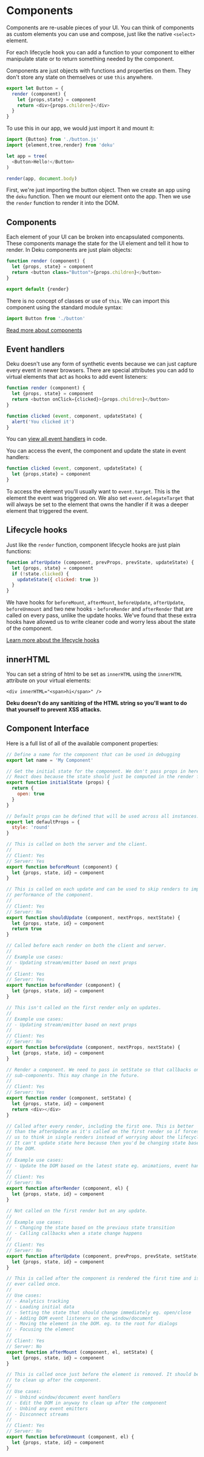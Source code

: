 # Components

Components are re-usable pieces of your UI. You can think of components as custom elements you can use and compose, just like the native `<select>` element.

For each lifecycle hook you can add a function to your component to either manipulate state or to return something needed by the component.

Components are just objects with functions and properties on them. They don't store any state on themselves or use `this` anywhere.

```js
export let Button = {
  render (component) {
    let {props,state} = component
    return <div>{props.children}</div>
  }
}
```

To use this in our app, we would just import it and mount it:

```js
import {Button} from './button.js'
import {element,tree,render} from 'deku'

let app = tree(
  <Button>Hello!</Button>
)

render(app, document.body)
```

First, we're just importing the button object. Then we create an app using the `deku` function. Then we mount our element onto the app. Then we use the `render` function to render it into the DOM.

## Components

Each element of your UI can be broken into encapsulated components. These components manage the state for the UI element and tell it how to render. In Deku components are just plain objects:

```js
function render (component) {
  let {props, state} = component
  return <button class="Button">{props.children}</button>
}

export default {render}
```

There is no concept of classes or use of `this`. We can import this component using the standard module syntax:

```js
import Button from './button'
```

[Read more about components](https://github.com/dekujs/deku/blob/master/docs/guides/components.md)

## Event handlers

Deku doesn't use any form of synthetic events because we can just capture every event in newer browsers. There are special attributes you can add to virtual elements that act as hooks to add event listeners:

```js
function render (component) {
  let {props, state} = component
  return <button onClick={clicked}>{props.children}</button>
}

function clicked (event, component, updateState) {
  alert('You clicked it')
}
```

You can [view all event handlers](https://github.com/dekujs/deku/blob/master/lib/events.js) in code.

You can access the event, the component and update the state in event handlers:

```js
function clicked (event, component, updateState) {
  let {props,state} = component
}
```

To access the element you'll usually want to `event.target`. This is the element the event was triggered on. We also set `event.delegateTarget` that will always be set to the element that owns the handler if it was a deeper element that triggered the event.

## Lifecycle hooks

Just like the `render` function, component lifecycle hooks are just plain functions:

```js
function afterUpdate (component, prevProps, prevState, updateState) {
  let {props, state} = component
  if (!state.clicked) {
    updateState({ clicked: true })
  }
}
```

We have hooks for `beforeMount`, `afterMount`, `beforeUpdate`, `afterUpdate`, `beforeUnmount` and two new hooks - `beforeRender` and `afterRender` that are called on every pass, unlike the update hooks. We've found that these extra hooks have allowed us to write cleaner code and worry less about the state of the component.

[Learn more about the lifecycle hooks](https://github.com/dekujs/deku/blob/master/docs/guides/components.md)

## innerHTML

You can set a string of html to be set as `innerHTML` using the `innerHTML` attribute on your virtual elements:

```
<div innerHTML="<span>hi</span>" />
```

**Deku doesn't do any sanitizing of the HTML string so you'll want to do that yourself to prevent XSS attacks.**

## Component Interface

Here is a full list of all of the available component properties:

```js
// Define a name for the component that can be used in debugging
export let name = 'My Component'

// Get the initial state for the component. We don't pass props in here like
// React does because the state should just be computed in the render function.
export function initialState (props) {
  return {
    open: true
  }
}

// Default props can be defined that will be used across all instances.
export let defaultProps = {
  style: 'round'
}

// This is called on both the server and the client.
//
// Client: Yes
// Server: Yes
export function beforeMount (component) {
  let {props, state, id} = component
}

// This is called on each update and can be used to skip renders to improve
// performance of the component.
//
// Client: Yes
// Server: No
export function shouldUpdate (component, nextProps, nextState) {
  let {props, state, id} = component
  return true
}

// Called before each render on both the client and server.
//
// Example use cases:
// - Updating stream/emitter based on next props
//
// Client: Yes
// Server: Yes
export function beforeRender (component) {
  let {props, state, id} = component
}

// This isn't called on the first render only on updates.
//
// Example use cases:
// - Updating stream/emitter based on next props
//
// Client: Yes
// Server: No
export function beforeUpdate (component, nextProps, nextState) {
  let {props, state, id} = component
}

// Render a component. We need to pass in setState so that callbacks on
// sub-components. This may change in the future.
//
// Client: Yes
// Server: Yes
export function render (component, setState) {
  let {props, state, id} = component
  return <div></div>
}

// Called after every render, including the first one. This is better
// than the afterUpdate as it's called on the first render so if forces
// us to think in single renders instead of worrying about the lifecycle.
// It can't update state here because then you'd be changing state based on
// the DOM.
//
// Example use cases:
// - Update the DOM based on the latest state eg. animations, event handlers
//
// Client: Yes
// Server: No
export function afterRender (component, el) {
  let {props, state, id} = component
}

// Not called on the first render but on any update.
//
// Example use cases:
// - Changing the state based on the previous state transition
// - Calling callbacks when a state change happens
//
// Client: Yes
// Server: No
export function afterUpdate (component, prevProps, prevState, setState) {
  let {props, state, id} = component
}

// This is called after the component is rendered the first time and is only
// ever called once.
//
// Use cases:
// - Analytics tracking
// - Loading initial data
// - Setting the state that should change immediately eg. open/close
// - Adding DOM event listeners on the window/document
// - Moving the element in the DOM. eg. to the root for dialogs
// - Focusing the element
//
// Client: Yes
// Server: No
export function afterMount (component, el, setState) {
  let {props, state, id} = component
}

// This is called once just before the element is removed. It should be used
// to clean up after the component.
//
// Use cases:
// - Unbind window/document event handlers
// - Edit the DOM in anyway to clean up after the component
// - Unbind any event emitters
// - Disconnect streams
//
// Client: Yes
// Server: No
export function beforeUnmount (component, el) {
  let {props, state, id} = component
}
```
